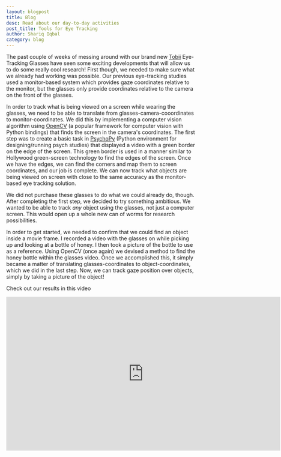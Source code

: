 ```yaml
---
layout: blogpost
title: Blog
desc: Read about our day-to-day activities
post_title: Tools for Eye Tracking
author: Shariq Iqbal
category: blog
---
```


The past couple of weeks of messing around with our brand new [Tobii](http://www.tobii.com/) Eye-Tracking Glasses have seen some exciting developments that will allow us to do some really cool research! First though, we needed to make sure what we already had working was possible. Our previous eye-tracking studies used a monitor-based system which provides gaze coordinates relative to the monitor, but the glasses only provide coordinates relative to the camera on the front of the glasses.

In order to track what is being viewed on a screen while wearing the glasses, we need to be able to translate from glasses-camera-cooordinates to monitor-coordinates. We did this by implementing a computer vision algorithm using [OpenCV](http://opencv.org/) (a popular framework for computer vision with Python bindings) that finds the screen in the camera's coordinates. The first step was to create a basic task in [PsychoPy](http://www.psychopy.org/) (Python environment for designing/running psych studies) that displayed a video with a green border on the edge of the screen. This green border is used in a manner similar to Hollywood green-screen technology to find the edges of the screen. Once we have the edges, we can find the corners and map them to screen coordinates, and our job is complete. We can now track what objects are being viewed on screen with close to the same accuracy as the monitor-based eye tracking solution.

We did not purchase these glasses to do what we could already do, though. After completing the first step, we decided to try something ambitious. We wanted to be able to track *any* object using the glasses, not just a computer screen. This would open up a whole new can of worms for research possibilities.

In order to get started, we needed to confirm that we could find an object inside a movie frame. I recorded a video with the glasses on while picking up and looking at a bottle of honey. I then took a picture of the bottle to use as a reference. Using OpenCV (once again) we devised a method to find the honey bottle within the glasses video. Once we accomplished this, it simply became a matter of translating glasses-coordinates to object-coordinates, which we did in the last step. Now, we can track gaze position over objects, simply by taking a picture of the object!

Check out our results in this video

<div class="video-container">
<iframe width="730" height="410" src="https://www.youtube.com/embed/E6c9Z0Mkc-E?rel=0&amp;showinfo=0" frameborder="0" allowfullscreen></iframe>
</div>